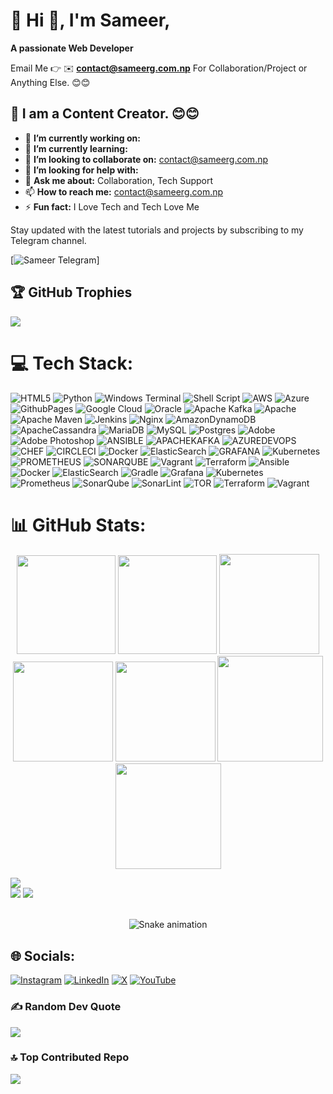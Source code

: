 # 💫 Hi 👋, I'm Sameer,
**A passionate Web Developer**

Email Me 👉 ✉️ **contact@sameerg.com.np** For Collaboration/Project or Anything Else. 😊😊

## 🔗 I am a Content Creator. 😊😊

- 🔭 **I’m currently working on:** 
- 🌱 **I’m currently learning:** 
- 👯 **I’m looking to collaborate on:** contact@sameerg.com.np
- 🤔 **I’m looking for help with:** 
- 💬 **Ask me about:** Collaboration, Tech Support
- 📫 **How to reach me:** contact@sameerg.com.np
- ⚡ **Fun fact:** I Love Tech and Tech Love Me


Stay updated with the latest tutorials and projects by subscribing to my Telegram channel.

[![Sameer Telegram](https://img.shields.io/badge/Telegram-SG61x-pink?logo=telegram&logoColor=white)]


## 🏆 GitHub Trophies
![](https://github-profile-trophy.vercel.app/?username=SG61x&theme=radical&no-frame=false&no-bg=false&margin-w=4)


# 💻 Tech Stack:
![HTML5](https://img.shields.io/badge/html5-%23E34F26.svg?style=for-the-badge&logo=html5&logoColor=white) ![Python](https://img.shields.io/badge/python-3670A0?style=for-the-badge&logo=python&logoColor=ffdd54) ![Windows Terminal](https://img.shields.io/badge/Windows%20Terminal-%234D4D4D.svg?style=for-the-badge&logo=windows-terminal&logoColor=white) ![Shell Script](https://img.shields.io/badge/shell_script-%23121011.svg?style=for-the-badge&logo=gnu-bash&logoColor=white) ![AWS](https://img.shields.io/badge/AWS-%23FF9900.svg?style=for-the-badge&logo=amazon-aws&logoColor=white) ![Azure](https://img.shields.io/badge/azure-%230072C6.svg?style=for-the-badge&logo=microsoftazure&logoColor=white) ![GithubPages](https://img.shields.io/badge/github%20pages-121013?style=for-the-badge&logo=github&logoColor=white) ![Google Cloud](https://img.shields.io/badge/GoogleCloud-%234285F4.svg?style=for-the-badge&logo=google-cloud&logoColor=white) ![Oracle](https://img.shields.io/badge/Oracle-F80000?style=for-the-badge&logo=oracle&logoColor=white) ![Apache Kafka](https://img.shields.io/badge/Apache%20Kafka-000?style=for-the-badge&logo=apachekafka) ![Apache](https://img.shields.io/badge/apache-%23D42029.svg?style=for-the-badge&logo=apache&logoColor=white) ![Apache Maven](https://img.shields.io/badge/Apache%20Maven-C71A36?style=for-the-badge&logo=Apache%20Maven&logoColor=white) ![Jenkins](https://img.shields.io/badge/jenkins-%232C5263.svg?style=for-the-badge&logo=jenkins&logoColor=white) ![Nginx](https://img.shields.io/badge/nginx-%23009639.svg?style=for-the-badge&logo=nginx&logoColor=white) ![AmazonDynamoDB](https://img.shields.io/badge/Amazon%20DynamoDB-4053D6?style=for-the-badge&logo=Amazon%20DynamoDB&logoColor=white) ![ApacheCassandra](https://img.shields.io/badge/cassandra-%231287B1.svg?style=for-the-badge&logo=apache-cassandra&logoColor=white) ![MariaDB](https://img.shields.io/badge/MariaDB-003545?style=for-the-badge&logo=mariadb&logoColor=white) ![MySQL](https://img.shields.io/badge/mysql-%2300000f.svg?style=for-the-badge&logo=mysql&logoColor=white) ![Postgres](https://img.shields.io/badge/postgres-%23316192.svg?style=for-the-badge&logo=postgresql&logoColor=white) ![Adobe](https://img.shields.io/badge/adobe-%23FF0000.svg?style=for-the-badge&logo=adobe&logoColor=white) ![Adobe Photoshop](https://img.shields.io/badge/adobe%20photoshop-%2331A8FF.svg?style=for-the-badge&logo=adobe%20photoshop&logoColor=white) ![ANSIBLE](https://img.shields.io/badge/ansible-%231A1918.svg?style=for-the-badge&logo=ansible&logoColor=white) ![APACHEKAFKA](https://img.shields.io/badge/apachekafka-231F20.svg?style=for-the-badge&logo=apachekafka&logoColor=white&color=%23231F20) ![AZUREDEVOPS](https://img.shields.io/badge/azuredevops-0078D7.svg?style=for-the-badge&logo=azuredevops&logoColor=white&color=%230078D7) ![CHEF](https://img.shields.io/badge/Chef-02303A.svg?style=for-the-badge&logo=Chef&logoColor=white&color=%23F09820) ![CIRCLECI](https://img.shields.io/badge/CIRCLECI-02303A.svg?style=for-the-badge&logo=CIRCLECI&logoColor=white&color=%23343434) ![Docker](https://img.shields.io/badge/docker-%230db7ed.svg?style=for-the-badge&logo=docker&logoColor=white) ![ElasticSearch](https://img.shields.io/badge/-ElasticSearch-005571?style=for-the-badge&logo=elasticsearch) ![GRAFANA](https://img.shields.io/badge/grafana-F46800.svg?style=for-the-badge&logo=grafana&logoColor=white&color=%23F46800) ![Kubernetes](https://img.shields.io/badge/kubernetes-%23326ce5.svg?style=for-the-badge&logo=kubernetes&logoColor=white) ![PROMETHEUS](https://img.shields.io/badge/prometheus-E6522C.svg?style=for-the-badge&logo=prometheus&logoColor=white&color=%23E6522C) ![SONARQUBE](https://img.shields.io/badge/sonarqube-4E9BCD.svg?style=for-the-badge&logo=sonarqube&logoColor=white&color=%234E9BCD) ![Vagrant](https://img.shields.io/badge/vagrant-%231563FF.svg?style=for-the-badge&logo=vagrant&logoColor=white) ![Terraform](https://img.shields.io/badge/terraform-%235835CC.svg?style=for-the-badge&logo=terraform&logoColor=white) ![Ansible](https://img.shields.io/badge/ansible-%231A1918.svg?style=for-the-badge&logo=ansible&logoColor=white) ![Docker](https://img.shields.io/badge/docker-%230db7ed.svg?style=for-the-badge&logo=docker&logoColor=white) ![ElasticSearch](https://img.shields.io/badge/-ElasticSearch-005571?style=for-the-badge&logo=elasticsearch) ![Gradle](https://img.shields.io/badge/Gradle-02303A.svg?style=for-the-badge&logo=Gradle&logoColor=white) ![Grafana](https://img.shields.io/badge/grafana-%23F46800.svg?style=for-the-badge&logo=grafana&logoColor=white) ![Kubernetes](https://img.shields.io/badge/kubernetes-%23326ce5.svg?style=for-the-badge&logo=kubernetes&logoColor=white) ![Prometheus](https://img.shields.io/badge/Prometheus-E6522C?style=for-the-badge&logo=Prometheus&logoColor=white) ![SonarQube](https://img.shields.io/badge/SonarQube-black?style=for-the-badge&logo=sonarqube&logoColor=4E9BCD) ![SonarLint](https://img.shields.io/badge/SonarLint-CB2029?style=for-the-badge&logo=SONARLINT&logoColor=white) ![TOR](https://img.shields.io/badge/tor-%237E4798.svg?style=for-the-badge&logo=tor-project&logoColor=white) ![Terraform](https://img.shields.io/badge/terraform-%235835CC.svg?style=for-the-badge&logo=terraform&logoColor=white) ![Vagrant](https://img.shields.io/badge/vagrant-%231563FF.svg?style=for-the-badge&logo=vagrant&logoColor=white)
# 📊 GitHub Stats:

<div align="center">

<img height="158em" src="https://github-profile-summary-cards.vercel.app/api/cards/profile-details?username=SG61x&theme=radical">
<img height="158em" src="https://github-profile-summary-cards.vercel.app/api/cards/stats?username=SG61x&theme=radical">
<img height="160em" src="https://github-profile-summary-cards.vercel.app/api/cards/repos-per-language?username=SG61x&theme=radical">
<img height="160em" src="https://github-profile-summary-cards.vercel.app/api/cards/most-commit-language?username=SG61x&theme=radical">
<img height="160em" src="https://github-profile-summary-cards.vercel.app/api/cards/productive-time?username=SG61x&theme=radical&utcOffset=8">
<img height="169em" src="https://github-readme-stats.vercel.app/api?username=SG61x&theme=radical&hide_border=false&include_all_commits=false&count_private=false">
<img height="169em" src="https://github-readme-streak-stats.herokuapp.com/?user=SG61x&theme=radical">

</div>

![](https://github-readme-stats.vercel.app/api/top-langs/?username=SG61x&theme=dark&hide_border=false&include_all_commits=true&count_private=true&layout=compact)<br>
![](https://github-readme-stats.vercel.app/api?username=SG61x&theme=dark&hide_border=false&include_all_commits=true&count_private=true)
![](https://github-readme-streak-stats.herokuapp.com/?user=SG61x&theme=dark&hide_border=false)



</div><br>
<!-- Snake Game Repo View -->

<div align="center">
  <img src="https://profile-readme-generator.com/assets/snake.svg" alt="Snake animation" />
</div>

## 🌐 Socials:
[![Instagram](https://img.shields.io/badge/Instagram-%23E4405F.svg?logo=Instagram&logoColor=white)](https://instagram.com/samergaihre) [![LinkedIn](https://img.shields.io/badge/LinkedIn-%230077B5.svg?logo=linkedin&logoColor=white)](https://linkedin.com/) [![X](https://img.shields.io/badge/X-black.svg?logo=X&logoColor=white)](https://x.com/) [![YouTube](https://img.shields.io/badge/YouTube-%23FF0000.svg?logo=YouTube&logoColor=white)](https://youtube.com/) 

### ✍️ Random Dev Quote
![](https://quotes-github-readme.vercel.app/api?type=horizontal&theme=radical)

### 🔝 Top Contributed Repo
![](https://github-contributor-stats.vercel.app/api?username=SG61x&limit=5&theme=dark&combine_all_yearly_contributions=true)



<!-- Proudly created with GPRM ( https://gprm.itsvg.in ) -->
